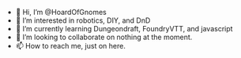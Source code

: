- 👋 Hi, I’m @HoardOfGnomes
- 👀 I’m interested in robotics, DIY, and DnD
- 🌱 I’m currently learning Dungeondraft, FoundryVTT, and javascript
- 💞️ I’m looking to collaborate on nothing at the moment.
- 📫 How to reach me, just on here.

<!---
HoardOfGnomes/HoardOfGnomes is a ✨ special ✨ repository because its `README.md` (this file) appears on your GitHub profile.
You can click the Preview link to take a look at your changes.
--->

